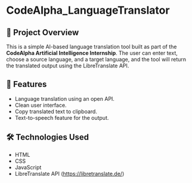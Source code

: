 # CodeAlpha_LanguageTranslator

## 📌 Project Overview
This is a simple AI-based language translation tool built as part of the **CodeAlpha Artificial Intelligence Internship**. The user can enter text, choose a source language, and a target language, and the tool will return the translated output using the LibreTranslate API.

## 🚀 Features
- Language translation using an open API.
- Clean user interface.
- Copy translated text to clipboard.
- Text-to-speech feature for the output.

## 🛠️ Technologies Used
- HTML
- CSS
- JavaScript
- LibreTranslate API (https://libretranslate.de/)

